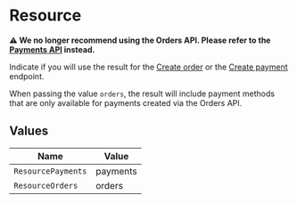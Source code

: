 # Resource

**⚠️ We no longer recommend using the Orders API. Please refer to the [Payments API](payments-api) instead.**

Indicate if you will use the result for the [Create order](create-order)
or the [Create payment](create-payment) endpoint.

When passing the value `orders`, the result will include payment methods
that are only available for payments created via the Orders API.


## Values

| Name               | Value              |
| ------------------ | ------------------ |
| `ResourcePayments` | payments           |
| `ResourceOrders`   | orders             |